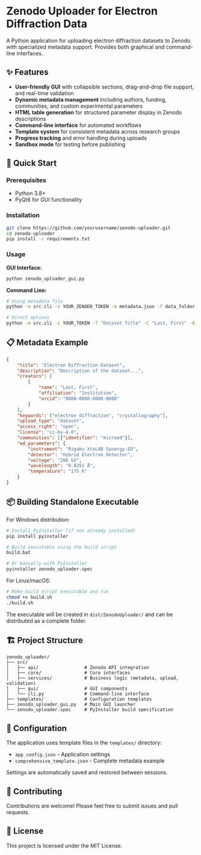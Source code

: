 # Zenodo Uploader for Electron Diffraction Data

A Python application for uploading electron diffraction datasets to Zenodo with specialized metadata support. Provides both graphical and command-line interfaces.

## ✨ Features

- **User-friendly GUI** with collapsible sections, drag-and-drop file support, and real-time validation
- **Dynamic metadata management** including authors, funding, communities, and custom experimental parameters
- **HTML table generation** for structured parameter display in Zenodo descriptions
- **Command-line interface** for automated workflows
- **Template system** for consistent metadata across research groups
- **Progress tracking** and error handling during uploads
- **Sandbox mode** for testing before publishing

## 🚀 Quick Start

### Prerequisites
- Python 3.8+
- PyQt6 for GUI functionality

### Installation

```bash
git clone https://github.com/yourusername/zenodo-uploader.git
cd zenodo-uploader
pip install -r requirements.txt
```

### Usage

**GUI Interface:**
```bash
python zenodo_uploader_gui.py
```

**Command Line:**
```bash
# Using metadata file
python -m src.cli -z YOUR_ZENODO_TOKEN -m metadata.json -f data_folder.zip --sandbox

# Direct options
python -m src.cli -z YOUR_TOKEN -T "Dataset Title" -C "Last, First" -A "Institution" -f data_folder
```

## 📋 Metadata Example

```json
{
    "title": "Electron Diffraction Dataset",
    "description": "Description of the dataset...",
    "creators": [
        {
            "name": "Last, First",
            "affiliation": "Institution",
            "orcid": "0000-0000-0000-0000"
        }
    ],
    "keywords": ["electron diffraction", "crystallography"],
    "upload_type": "dataset",
    "access_right": "open",
    "license": "cc-by-4.0",
    "communities": [{"identifier": "microed"}],
    "ed_parameters": {
        "instrument": "Rigaku XtaLAB Synergy-ED",
        "detector": "Hybrid Electron Detector",
        "voltage": "200 kV",
        "wavelength": "0.0251 Å",
        "temperature": "175 K"
    }
}
```

## 📦 Building Standalone Executable

For Windows distribution:

```bash
# Install PyInstaller (if not already installed)
pip install pyinstaller

# Build executable using the build script
build.bat

# Or manually with PyInstaller
pyinstaller zenodo_uploader.spec
```

For Linux/macOS:
```bash
# Make build script executable and run
chmod +x build.sh
./build.sh
```

The executable will be created in `dist/ZenodoUploader/` and can be distributed as a complete folder.

## 🏗️ Project Structure

```
zenodo_uploader/
├── src/
│   ├── api/                 # Zenodo API integration
│   ├── core/                # Core interfaces  
│   ├── services/            # Business logic (metadata, upload, validation)
│   ├── gui/                 # GUI components
│   └── cli.py               # Command-line interface
├── templates/               # Configuration templates
├── zenodo_uploader_gui.py   # Main GUI launcher
└── zenodo_uploader.spec     # PyInstaller build specification
```

## 🔧 Configuration

The application uses template files in the `templates/` directory:
- `app_config.json` - Application settings
- `comprehensive_template.json` - Complete metadata example

Settings are automatically saved and restored between sessions.

## 🤝 Contributing

Contributions are welcome! Please feel free to submit issues and pull requests.

## 📄 License

This project is licensed under the MIT License.
